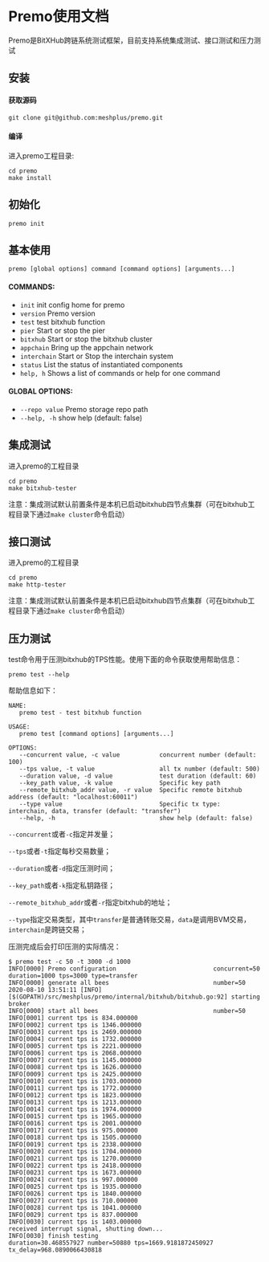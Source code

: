 # Premo使用文档

Premo是BitXHub跨链系统测试框架，目前支持系统集成测试、接口测试和压力测试

## 安装

#### 获取源码

```shell
git clone git@github.com:meshplus/premo.git
```

#### 编译

进入premo工程目录:

```shell
cd premo
make install
```

## 初始化

```shell
premo init
```

## 基本使用

```text
premo [global options] command [command options] [arguments...]
```

#### COMMANDS:

- `init` init config home for premo
- `version` Premo version
- `test` test bitxhub function
- `pier` Start or stop the pier
- `bitxhub` Start or stop the bitxhub cluster
- `appchain` Bring up the appchain network
- `interchain` Start or Stop the interchain system
- `status` List the status of instantiated components
- `help, h` Shows a list of commands or help for one command

#### GLOBAL OPTIONS:

- `--repo value`  Premo storage repo path
- `--help, -h`    show help (default: false)

## 集成测试

进入premo的工程目录

```shell
cd premo
make bitxhub-tester
```

注意：集成测试默认前置条件是本机已启动bitxhub四节点集群（可在bitxhub工程目录下通过`make cluster`命令启动）

## 接口测试

进入premo的工程目录

```shell
cd premo
make http-tester
```

注意：集成测试默认前置条件是本机已启动bitxhub四节点集群（可在bitxhub工程目录下通过`make cluster`命令启动）

## 压力测试

test命令用于压测bitxhub的TPS性能。使用下面的命令获取使用帮助信息：

```text
premo test --help
```

帮助信息如下：

```text
NAME:
   premo test - test bitxhub function

USAGE:
   premo test [command options] [arguments...]

OPTIONS:
   --concurrent value, -c value           concurrent number (default: 100)
   --tps value, -t value                  all tx number (default: 500)
   --duration value, -d value             test duration (default: 60)
   --key_path value, -k value             Specific key path
   --remote_bitxhub_addr value, -r value  Specific remote bitxhub address (default: "localhost:60011")
   --type value                           Specific tx type: interchain, data, transfer (default: "transfer")
   --help, -h                             show help (default: false)

```

`--concurrent`或者`-c`指定并发量；

`--tps`或者`-t`指定每秒交易数量；

`--duration`或者`-d`指定压测时间；

`--key_path`或者`-k`指定私钥路径；

`--remote_bitxhub_addr`或者`-r`指定bitxhub的地址；

`--type`指定交易类型，其中`transfer`是普通转账交易，`data`是调用BVM交易，`interchain`是跨链交易；

压测完成后会打印压测的实际情况：

```text
$ premo test -c 50 -t 3000 -d 1000
INFO[0000] Premo configuration                           concurrent=50 duration=1000 tps=3000 type=transfer
INFO[0000] generate all bees                             number=50
2020-08-10 13:51:11 [INFO] [$(GOPATH)/src/meshplus/premo/internal/bitxhub/bitxhub.go:92] starting broker
INFO[0000] start all bees                                number=50
INFO[0001] current tps is 834.000000
INFO[0002] current tps is 1346.000000
INFO[0003] current tps is 2469.000000
INFO[0004] current tps is 1732.000000
INFO[0005] current tps is 2221.000000
INFO[0006] current tps is 2068.000000
INFO[0007] current tps is 1145.000000
INFO[0008] current tps is 1626.000000
INFO[0009] current tps is 2425.000000
INFO[0010] current tps is 1703.000000
INFO[0011] current tps is 1772.000000
INFO[0012] current tps is 1823.000000
INFO[0013] current tps is 1213.000000
INFO[0014] current tps is 1974.000000
INFO[0015] current tps is 1965.000000
INFO[0016] current tps is 2001.000000
INFO[0017] current tps is 975.000000
INFO[0018] current tps is 1505.000000
INFO[0019] current tps is 2338.000000
INFO[0020] current tps is 1704.000000
INFO[0021] current tps is 1270.000000
INFO[0022] current tps is 2418.000000
INFO[0023] current tps is 1673.000000
INFO[0024] current tps is 997.000000
INFO[0025] current tps is 1935.000000
INFO[0026] current tps is 1840.000000
INFO[0027] current tps is 710.000000
INFO[0028] current tps is 1041.000000
INFO[0029] current tps is 837.000000
INFO[0030] current tps is 1403.000000
received interrupt signal, shutting down...
INFO[0030] finish testing                                duration=30.468557927 number=50880 tps=1669.9181872450927 tx_delay=968.0890066430818
```


